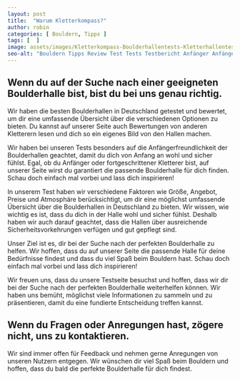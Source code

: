 ```yaml
---
layout: post
title:  "Warum Kletterkompass?"
author: robin
categories: [ Bouldern, Tipps ]
tags: [  ]
image: assets/images/Kletterkompass-Boulderhallentests-Kletterhallentests.webp
seo-alt: "Bouldern Tipps Review Test Tests Testbericht Anfänger Anfängertipps Klettern Boulderhalle Kletterhalle"
---
```


## Wenn du auf der Suche nach einer geeigneten Boulderhalle bist, bist du bei uns genau richtig. 
Wir haben die besten Boulderhallen in Deutschland getestet und bewertet, um dir eine umfassende Übersicht über die verschiedenen Optionen zu bieten. Du kannst auf unserer Seite auch Bewertungen von anderen Kletterern lesen und dich so ein eigenes Bild von den Hallen machen.

Wir haben bei unseren Tests besonders auf die Anfängerfreundlichkeit der Boulderhallen geachtet, damit du dich von Anfang an wohl und sicher fühlst. Egal, ob du Anfänger oder fortgeschrittener Kletterer bist, auf unserer Seite wirst du garantiert die passende Boulderhalle für dich finden. Schau doch einfach mal vorbei und lass dich inspirieren!

In unserem Test haben wir verschiedene Faktoren wie Größe, Angebot, Preise und Atmosphäre berücksichtigt, um dir eine möglichst umfassende Übersicht über die Boulderhallen in Deutschland zu bieten. Wir wissen, wie wichtig es ist, dass du dich in der Halle wohl und sicher fühlst. Deshalb haben wir auch darauf geachtet, dass die Hallen über ausreichende Sicherheitsvorkehrungen verfügen und gut gepflegt sind.

Unser Ziel ist es, dir bei der Suche nach der perfekten Boulderhalle zu helfen. Wir hoffen, dass du auf unserer Seite die passende Halle für deine Bedürfnisse findest und dass du viel Spaß beim Bouldern hast. Schau doch einfach mal vorbei und lass dich inspirieren!

Wir freuen uns, dass du unsere Testseite besuchst und hoffen, dass wir dir bei der Suche nach der perfekten Boulderhalle weiterhelfen können. Wir haben uns bemüht, möglichst viele Informationen zu sammeln und zu präsentieren, damit du eine fundierte Entscheidung treffen kannst.

## Wenn du Fragen oder Anregungen hast, zögere nicht, uns zu kontaktieren. 
Wir sind immer offen für Feedback und nehmen gerne Anregungen von unseren Nutzern entgegen. Wir wünschen dir viel Spaß beim Bouldern und hoffen, dass du bald die perfekte Boulderhalle für dich findest.
